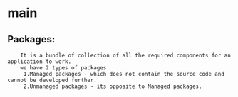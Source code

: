 # main
## Packages:
        It is a bundle of collection of all the required components for an application to work. 
        we have 2 types of packages
         1.Managed packages - which does not contain the source code and cannot be developed further.
         2.Unmanaged packages - its opposite to Managed packages.

        
